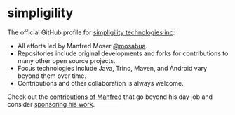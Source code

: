 # simpligility

The official GitHub profile for [simpligility technologies
inc](https://simpligility.ca/):

- All efforts led by Manfred Moser [@mosabua](https://github.com/mosabua).
- Repositories include original developments and forks for contributions to many
  other open source projects.
- Focus technologies include Java, Trino, Maven, and Android vary beyond them
  over time.
- Contributions and other collaboration is always welcome.

Check out the [contributions of
Manfred](https://github.com/simpligility/contributions) that go beyond his day
job and consider [sponsoring his work](https://github.com/sponsors/mosabua).